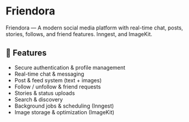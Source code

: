 # Friendora
Friendora — A modern social media platform with real-time chat, posts, stories, follows, and friend features.  Inngest, and ImageKit.

## 🚀 Features
-  Secure authentication & profile management 
-  Real-time chat & messaging
-  Post & feed system (text + images)
-  Follow / unfollow & friend requests
-  Stories & status uploads
-  Search & discovery
-  Background jobs & scheduling (Inngest)
-  Image storage & optimization (ImageKit)